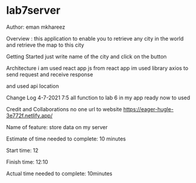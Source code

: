 # lab7server


Author: eman mkhareez

Overview :
this application to enable you to retrieve any city in the world and retrieve the map to this city

Getting Started
just write name of the city and click on the button

Architecture
i am used react app js from react app im used library axios to send request and receive response

and used api location

Change Log
4-7-2021 7:5 all function to lab 6 in my app ready now to used

Credit and Collaborations no one
url to website
https://eager-hugle-3e772f.netlify.app/

Name of feature: store data on my server 

Estimate of time needed to complete: 10 minutes

Start time: 12

Finish time: 12:10

Actual time needed to complete: 10minutes


